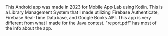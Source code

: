 This Android app was made in 2023 for Mobile App Lab using Kotlin. This is a Library Management System that I made utilizing Firebase Authenticate, Firebase Real-Time Database, and Google Books API. This app is very different from what I made for the Java contest.
"report.pdf" has most of the info about the app.
